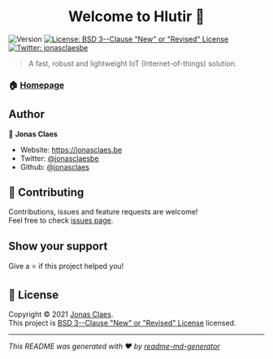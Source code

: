 <h1 align="center">Welcome to Hlutir 👋</h1>
<p>
  <img alt="Version" src="https://img.shields.io/badge/version-0.0.1-blue.svg?cacheSeconds=2592000" />
  <a href="https://github.com/jonasclaes/hlutir/blob/master/LICENSE" target="_blank">
    <img alt="License: BSD 3--Clause &#34;New&#34; or &#34;Revised&#34; License" src="https://img.shields.io/badge/License-BSD 3--Clause &#34;New&#34; or &#34;Revised&#34; License-yellow.svg" />
  </a>
  <a href="https://twitter.com/jonasclaesbe" target="_blank">
    <img alt="Twitter: jonasclaesbe" src="https://img.shields.io/twitter/follow/jonasclaesbe.svg?style=social" />
  </a>
</p>

> A fast, robust and lightweight IoT (Internet-of-things) solution.

### 🏠 [Homepage](https://github.com/jonasclaes/hlutir)

## Author

👤 **Jonas Claes**

* Website: https://jonasclaes.be
* Twitter: [@jonasclaesbe](https://twitter.com/jonasclaesbe)
* Github: [@jonasclaes](https://github.com/jonasclaes)

## 🤝 Contributing

Contributions, issues and feature requests are welcome!<br />Feel free to check [issues page](https://github.com/jonasclaes/hlutir/issues). 

## Show your support

Give a ⭐️ if this project helped you!

## 📝 License

Copyright © 2021 [Jonas Claes](https://github.com/jonasclaes).<br />
This project is [BSD 3--Clause &#34;New&#34; or &#34;Revised&#34; License](https://github.com/jonasclaes/hlutir/blob/master/LICENSE) licensed.

***
_This README was generated with ❤️ by [readme-md-generator](https://github.com/kefranabg/readme-md-generator)_
